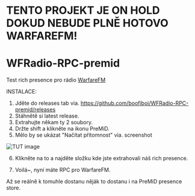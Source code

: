 # TENTO PROJEKT JE ON HOLD DOKUD NEBUDE PLNĚ HOTOVO WARFAREFM!

# WFRadio-RPC-premid

Test rich presence pro rádio [WarfareFM](https://www.warfaremc.torontocast.stream
)


INSTALACE:
1. Jděte do releases tab via. https://github.com/boofiboi/WFRadio-RPC-premid/releases
2. Stáhnětě si latest release.
3. Extrahujte někam ty 2 soubory.
4. Držte shift a klikněte na ikonu PreMiD.
5. Mělo by se ukázat "Načítat přítomnost" via. screenshot 

 ![TUT image](https://pays.host/uploads/79bf364d-36dd-4a70-a714-9fbad3be5772/Bp9KVEkb.png)

6. Klikněte na to a najděte složku kde jste extrahovali náš rich presence.

7. Voilá~, nyní máte RPC pro WarfareFM.


Až se reálně k tomuhle dostanu něják to dostanu i na PreMiD presence store.
